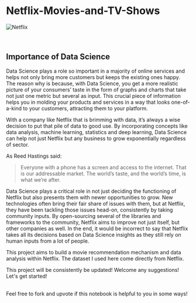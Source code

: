 # Netflix-Movies-and-TV-Shows


![Netflix](https://www.gizmozones.com/wp-content/uploads/2019/07/netflix-icon-wallpaper-66504-68771-hd-wallpapers.jpg)

<br>

## Importance of Data Science

Data Science plays a role so important in a majority of online services and helps not only bring more customers but keeps the existing ones happy.
The reason why is because, with Data Science, you get a more realistic picture of your consumers’ taste in the form of graphs and charts that take not just one metric but several as input.
This crucial piece of information helps you in molding your products and services in a way that looks one-of-a-kind to your customers, attracting them to your platform.

With a company like Netflix that is brimming with data, it’s always a wise decision to put that pile of data to good use. By incorporating concepts like data analysis, machine learning, statistics and deep learning, Data Science can help not just Netflix but any business to grow exponentially regardless of sector.

As Reed Hastings said:

> Everyone with a phone has a screen and access to the internet. That is our addressable market. The world’s taste, and the world’s time, is what we’re after.


Data Science plays a critical role in not just deciding the functioning of Netflix but also presents them with newer opportunities to grow. New technologies often bring their fair share of issues with them, but at Netflix, they have been tackling those issues head-on, consistently by taking community inputs. By open-sourcing several of the libraries and frameworks to the community, Netflix aims to improve not just itself, but other companies as well. In the end, it would be incorrect to say that Netflix takes all its decisions based on Data Science insights as they still rely on human inputs from a lot of people.

This project aims to build a movie recommendation mechanism  and data analysis within Netflix. The dataset I used here come directly from Netflix.



This project will be consistently be updated! Welcome any suggestions! Let's get started!

<br>
Feel free to fork and upvote if this notebook is helpful to you in some ways!
